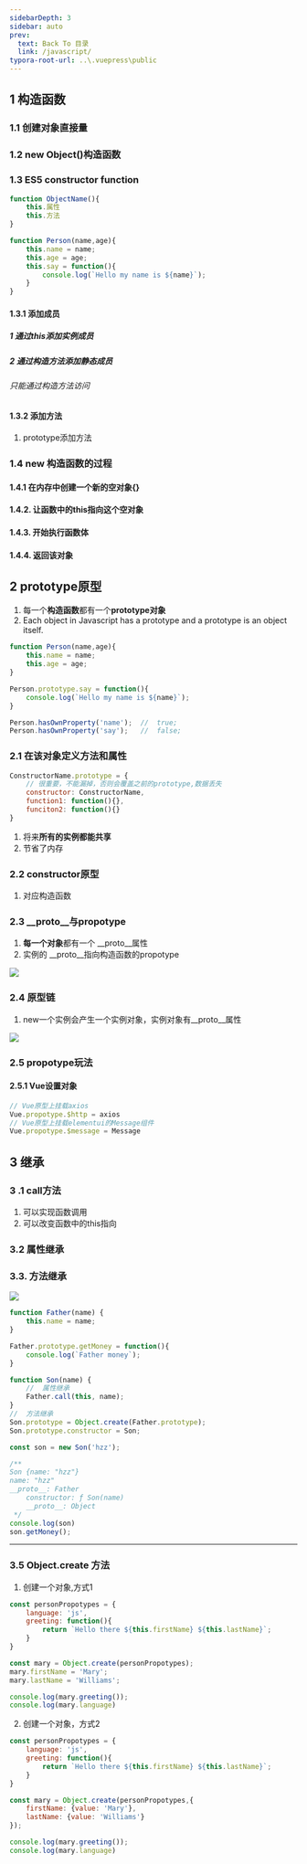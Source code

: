 ```yaml
---
sidebarDepth: 3
sidebar: auto
prev:
  text: Back To 目录
  link: /javascript/
typora-root-url: ..\.vuepress\public
---
```


## 1 构造函数

### 1.1 创建对象直接量

### 1.2 new Object()构造函数

### 1.3 ES5 constructor function

```js
function ObjectName(){
	this.属性
	this.方法
}
```



```js
function Person(name,age){
	this.name = name;
    this.age = age;
    this.say = function(){
        console.log(`Hello my name is ${name}`);
    }
}
```



#### 1.3.1 添加成员

##### 1 通过this添加实例成员

##### 2 通过构造方法添加静态成员

######  只能通过构造方法访问

#### 1.3.2 添加方法

1. prototype添加方法

### 1.4 new 构造函数的过程

#### 1.4.1 在内存中创建一个新的空对象{}

#### 1.4.2. 让函数中的this指向这个空对象

#### 1.4.3. 开始执行函数体

#### 1.4.4. 返回该对象



## 2 prototype原型

1. 每一个**构造函数**都有一个**prototype对象**
2. Each object in Javascript has a prototype and a prototype is an object itself.



```js
function Person(name,age){
	this.name = name;
    this.age = age;
}

Person.prototype.say = function(){
    console.log(`Hello my name is ${name}`);
}

Person.hasOwnProperty('name');	//	true;
Person.hasOwnProperty('say');	//	false;

```



### 2.1 在该对象定义方法和属性

```js
ConstructorName.prototype = {
    // 很重要，不能漏掉，否则会覆盖之前的prototype,数据丢失
	constructor: ConstructorName,
	function1: function(){},
	funciton2: function(){}
}
```

1. 将来**所有的实例都能共享**
2. 节省了内存

### 2.2 constructor原型

1. 对应构造函数



### 2.3 \_\_proto\_\_与propotype

1. **每一个对象**都有一个 \_\_proto\_\_属性
2. 实例的 \_\_proto\_\_指向构造函数的propotype

![](/images/javascript/image-20201018082323098.png)

### 2.4 原型链

1. new一个实例会产生一个实例对象，实例对象有\_\_proto\_\_属性

![](/images/javascript/image-20201018085219432.png)

### 2.5 propotype玩法

#### 2.5.1 Vue设置对象

```js
// Vue原型上挂载axios
Vue.propotype.$http = axios
// Vue原型上挂载elementui的Message组件
Vue.propotype.$message = Message
```



## 3 继承

### 3 .1 call方法

1. 可以实现函数调用
2. 可以改变函数中的this指向 

### 3.2 属性继承

### 3.3. 方法继承

![](/images/javascript/image-20201018105907530.png)

```js
function Father(name) {
    this.name = name;
}

Father.prototype.getMoney = function(){
    console.log(`Father money`);
}

function Son(name) {
    //	属性继承
    Father.call(this, name);
}
//	方法继承
Son.prototype = Object.create(Father.prototype);
Son.prototype.constructor = Son;

const son = new Son('hzz');

/**
Son {name: "hzz"}
name: "hzz"
__proto__: Father
    constructor: ƒ Son(name)
    __proto__: Object
 */
console.log(son)
son.getMoney();
```



----------



### 3.5 Object.create 方法

1. 创建一个对象,方式1

```js
const personPropotypes = {
    language: 'js',
    greeting: function(){
        return `Hello there ${this.firstName} ${this.lastName}`;
    }
}

const mary = Object.create(personPropotypes);
mary.firstName = 'Mary';
mary.lastName = 'Williams';

console.log(mary.greeting());
console.log(mary.language)
```



2. 创建一个对象，方式2

```js
const personPropotypes = {
    language: 'js',
    greeting: function(){
        return `Hello there ${this.firstName} ${this.lastName}`;
    }
}

const mary = Object.create(personPropotypes,{
    firstName: {value: 'Mary'},
    lastName: {value: 'Williams'}
});

console.log(mary.greeting());
console.log(mary.language)
```

